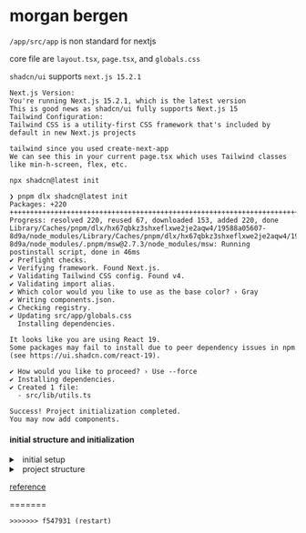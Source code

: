 #  morgan bergen

`/app/src/app` is non standard for nextjs

core file are `layout.tsx`, `page.tsx`, and `globals.css`

`shadcn/ui` supports `next.js 15.2.1`


```
Next.js Version:
You're running Next.js 15.2.1, which is the latest version
This is good news as shadcn/ui fully supports Next.js 15
Tailwind Configuration:
Tailwind CSS is a utility-first CSS framework that's included by default in new Next.js projects

tailwind since you used create-next-app
We can see this in your current page.tsx which uses Tailwind classes like min-h-screen, flex, etc.
```


`npx shadcn@latest init`


```
❯ pnpm dlx shadcn@latest init
Packages: +220
+++++++++++++++++++++++++++++++++++++++++++++++++++++++++++++++++++++++++++++++
Progress: resolved 220, reused 67, downloaded 153, added 220, done
Library/Caches/pnpm/dlx/hx67qbkz3shxeflxwe2je2aqw4/19588a05607-8d9a/node_modules/Library/Caches/pnpm/dlx/hx67qbkz3shxeflxwe2je2aqw4/19588a05607-8d9a/node_modules/.pnpm/msw@2.7.3/node_modules/msw: Running postinstall script, done in 46ms
✔ Preflight checks.
✔ Verifying framework. Found Next.js.
✔ Validating Tailwind CSS config. Found v4.
✔ Validating import alias.
✔ Which color would you like to use as the base color? › Gray
✔ Writing components.json.
✔ Checking registry.
✔ Updating src/app/globals.css
  Installing dependencies.

It looks like you are using React 19. 
Some packages may fail to install due to peer dependency issues in npm (see https://ui.shadcn.com/react-19).

✔ How would you like to proceed? › Use --force
✔ Installing dependencies.
✔ Created 1 file:
  - src/lib/utils.ts

Success! Project initialization completed.
You may now add components.
```

####  initial structure and initialization

<details><summary>&nbsp; initial setup</summary>
<br>
    
`npx create-next-app@latest`

`npm run dev`

`app/page.tsx` main page
</details>

<details>
<summary>&nbsp; project structure</summary>

```
.
├── README.md
├── eslint.config.mjs
├── next-env.d.ts
├── next.config.ts
├── package-lock.json
├── package.json
├── postcss.config.mjs
├── public
│   ├── file.svg
│   ├── globe.svg
│   ├── next.svg
│   ├── vercel.svg
│   └── window.svg
├── src
│   └── app
│       ├── favicon.ico
│       ├── globals.css
│       ├── layout.tsx
│       └── page.tsx
└── tsconfig.json

4 directories, 17 files
<<<<<<< HEAD
```

####  top level directories


|   directory   |   description   |
|---           |---             |
|   `app`       |   app router    |
|   `pages`     |   pages router  |
|   `public`    |   static files  |
|   `src`       |   application source code |

</details>


[reference](https://nextjs.org/docs/app/getting-started/project-structure)

=======
```
>>>>>>> f547931 (restart)
